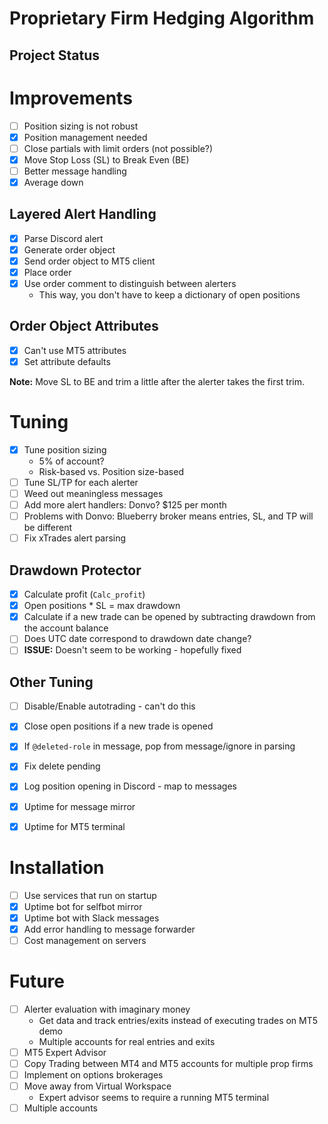 # Proprietary Firm Hedging Algorithm

## Project Status

# Improvements

- [ ] Position sizing is not robust
- [x] Position management needed
- [ ] Close partials with limit orders (not possible?)
- [x] Move Stop Loss (SL) to Break Even (BE)
- [ ] Better message handling
- [x] Average down

## Layered Alert Handling
- [x] Parse Discord alert
- [x] Generate order object
- [x] Send order object to MT5 client
- [x] Place order
- [x] Use order comment to distinguish between alerters
  - This way, you don't have to keep a dictionary of open positions

## Order Object Attributes
- [x] Can't use MT5 attributes
- [x] Set attribute defaults

**Note:** Move SL to BE and trim a little after the alerter takes the first trim.

# Tuning

- [x] Tune position sizing
  - 5% of account?
  - Risk-based vs. Position size-based
- [ ] Tune SL/TP for each alerter
- [ ] Weed out meaningless messages
- [ ] Add more alert handlers: Donvo? $125 per month
- [ ] Problems with Donvo: Blueberry broker means entries, SL, and TP will be different
- [ ] Fix xTrades alert parsing

## Drawdown Protector
- [x] Calculate profit (`Calc_profit`)
- [x] Open positions * SL = max drawdown
- [x] Calculate if a new trade can be opened by subtracting drawdown from the account balance
- [ ] Does UTC date correspond to drawdown date change?
- [ ] **ISSUE:** Doesn't seem to be working - hopefully fixed

## Other Tuning
- [ ] Disable/Enable autotrading - can't do this
- [x] Close open positions if a new trade is opened
- [x] If `@deleted-role` in message, pop from message/ignore in parsing
- [x] Fix delete pending

- [x] Log position opening in Discord - map to messages
- [x] Uptime for message mirror
- [x] Uptime for MT5 terminal

# Installation

- [ ] Use services that run on startup
- [x] Uptime bot for selfbot mirror
- [x] Uptime bot with Slack messages
- [x] Add error handling to message forwarder
- [ ] Cost management on servers

# Future

- [ ] Alerter evaluation with imaginary money
  - Get data and track entries/exits instead of executing trades on MT5 demo
  - Multiple accounts for real entries and exits
- [ ] MT5 Expert Advisor
- [ ] Copy Trading between MT4 and MT5 accounts for multiple prop firms
- [ ] Implement on options brokerages
- [ ] Move away from Virtual Workspace
  - Expert advisor seems to require a running MT5 terminal
- [ ] Multiple accounts
